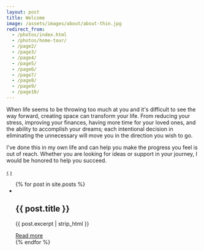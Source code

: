 ```yaml
---
layout: post
title: Welcome
image: /assets/images/about/about-thin.jpg
redirect_from:
  - /photos/index.html
  - /photos/home-tour/
  - /page2/
  - /page3/
  - /page4/
  - /page5/
  - /page6/
  - /page7/
  - /page8/
  - /page9/
  - /page10/
---
```


When life seems to be throwing too much at you and it's difficult to see the way forward, creating space can transform your life. From reducing your stress, improving your finances, having more time for your loved ones, and the ability to accomplish your dreams; each intentional decision in eliminating the unnecessary will move you in the direction you wish to go.

I've done this in my own life and can help you make the progress you feel is out of reach. Whether you are looking for ideas or support in your journey, I would be honored to help you succeed.

<div class="post-carousel">
  <a href="javascript:;" class="post-carousel-nav post-carousel-nav--left">&lsaquo;</a>
  <a href="javascript:;" class="post-carousel-nav post-carousel-nav--right">&rsaquo;</a>
  <div class="post-carousel__wrapper">
    <ul class="post-carousel__list is-set">
    {% for post in site.posts %}
      <li class="post-carousel__item">
        <img class="post-carousel__item__image" data-src="{{ post.image }}" />
        <h2 class="post-carousel__item__title">{{ post.title }}</h2>
        <p class="post-carousel__item__excerpt">{{ post.excerpt | strip_html }}</p>
        <a class="post-carousel__item__link" href="{{ post.url }}">Read more</a>
      </li>
    {% endfor %}
    </ul>
  </div>
</div>

<script async type="text/javascript" src="{{site.url}}/assets/scripts/post-carousel.js" />
